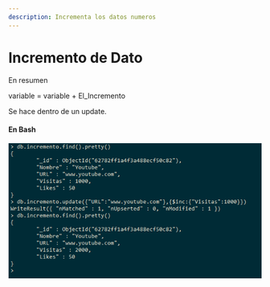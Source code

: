 ```yaml
---
description: Incrementa los datos numeros
---
```


# Incremento de Dato

En resumen

variable = variable + El\_Incremento

Se hace dentro de un update.

#### En Bash

![](<../.gitbook/assets/imagen (1).png>)
